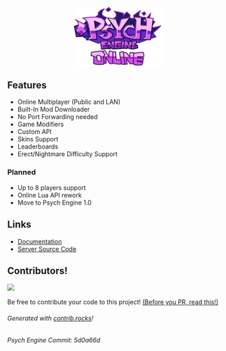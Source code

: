 <p align="center">
    <img width="200" src="https://raw.githubusercontent.com/Snirozu/Funkin-Online-Server/refs/heads/main/client/public/images/transwag.png">
</p>

## Features
* Online Multiplayer (Public and LAN)
* Built-In Mod Downloader
* No Port Forwarding needed
* Game Modifiers
* Custom API
* Skins Support
* Leaderboards
* Erect/Nightmare Difficulty Support

### Planned
* Up to 8 players support
* Online Lua API rework
* Move to Psych Engine 1.0

## Links 
* [Documentation](https://github.com/Snirozu/Funkin-Psych-Online/wiki)
* [Server Source Code](https://github.com/Snirozu/Funkin-Online-Server)

## Contributors!
<a href="https://github.com/Snirozu/Funkin-Psych-Online/graphs/contributors">
  <img src="https://contrib.rocks/image?repo=Snirozu/Funkin-Psych-Online" />
</a>

Be free to contribute your code to this project! [(Before you PR, read this!)](https://github.com/Snirozu/Funkin-Psych-Online/blob/main/CONTRIBUTING.md)

###### Generated with [contrib.rocks](https://contrib.rocks)!

###### Psych Engine Commit: 5d0a66d